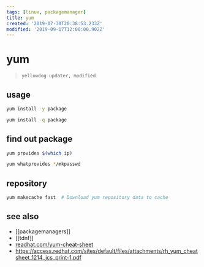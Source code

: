 ```yaml
---
tags: [linux, packagemanager]
title: yum
created: '2019-07-30T20:38:53.233Z'
modified: '2019-09-17T12:00:00.902Z'
---
```


# yum

> `yellowdog updater, modified`

## usage
```sh
yum install -y package

yum install -q package
```

## find out package
```sh
yum provides $(which ip)

yum whatprovides */mkpasswd
```

## repository
```sh
yum makecache fast  # Download yum repository data to cache
```

## see also
- [[packagemanagers]]
- [[tdnf]]
- [readhat.com/yum-cheat-sheet](https://access.redhat.com/articles/yum-cheat-sheet)
- https://access.redhat.com/sites/default/files/attachments/rh_yum_cheatsheet_1214_jcs_print-1.pdf


